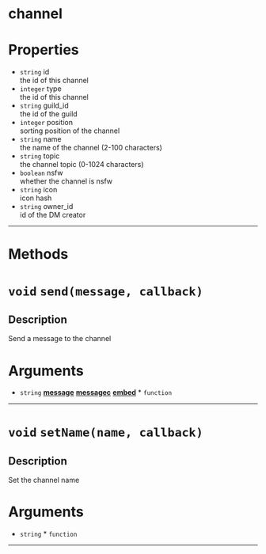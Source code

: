 # channel

# Properties
* `string` id  
the id of this channel  
* `integer` type  
the id of this channel  
* `string` guild_id  
the id of the guild  
* `integer` position  
sorting position of the channel  
* `string` name  
the name of the channel (2-100 characters)  
* `string` topic  
the channel topic (0-1024 characters)  
* `boolean` nsfw  
whether the channel is nsfw  
* `string` icon  
icon hash  
* `string` owner_id  
id of the DM creator  

---
# Methods
# `void` `send(message, callback)`
Description
---
Send a message to the channel  

# Arguments
* `string` **[message](https://github.com/devonium/gm-discordAPI/blob/doc/message.md#message)** **[messagec](https://github.com/devonium/gm-discordAPI/blob/doc/messagec.md#messagec)** **[embed](https://github.com/devonium/gm-discordAPI/blob/doc/embed.md#embed)** * `function` 
---
# `void` `setName(name, callback)`
Description
---
Set the channel name  

# Arguments
* `string` * `function` 
---
